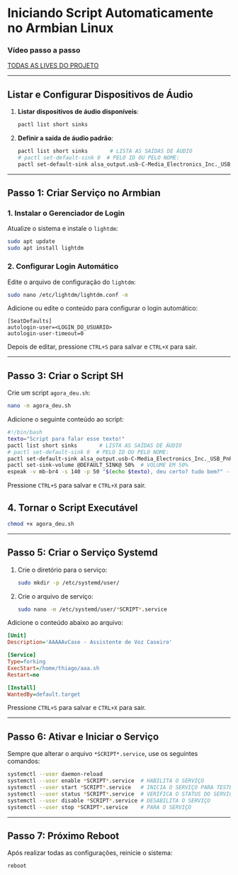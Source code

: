 
# Iniciando Script Automaticamente no Armbian Linux

### Vídeo passo a passo
[TODAS AS LIVES DO PROJETO]([https://www.youtube.com/watch?v=yxwKsv4yIFM](https://www.youtube.com/playlist?list=PLsTAWKKG5ZyxZYq_RLLeElvUsuYkG91WU))

---

## Listar e Configurar Dispositivos de Áudio

1. **Listar dispositivos de áudio disponíveis**:
   ```bash
   pactl list short sinks
   ```

2. **Definir a saída de áudio padrão**:
   ```bash
   pactl list short sinks       # LISTA AS SAÍDAS DE ÁUDIO
   # pactl set-default-sink 0  # PELO ID OU PELO NOME:
   pactl set-default-sink alsa_output.usb-C-Media_Electronics_Inc._USB_PnP_Sound_Device-00.stereo-fallback
   ```

---

## Passo 1: Criar Serviço no Armbian

### 1. Instalar o Gerenciador de Login
Atualize o sistema e instale o `lightdm`:
```bash
sudo apt update
sudo apt install lightdm
```

### 2. Configurar Login Automático
Edite o arquivo de configuração do `lightdm`:
```bash
sudo nano /etc/lightdm/lightdm.conf -m
```

Adicione ou edite o conteúdo para configurar o login automático:
```
[SeatDefaults]
autologin-user=<LOGIN_DO_USUARIO>
autologin-user-timeout=0
```

Depois de editar, pressione `CTRL+S` para salvar e `CTRL+X` para sair.

---

## Passo 3: Criar o Script SH

Crie um script `agora_deu.sh`:
```bash
nano -m agora_deu.sh
```

Adicione o seguinte conteúdo ao script:

```bash
#!/bin/bash
texto="Script para falar esse texto!"
pactl list short sinks       # LISTA AS SAÍDAS DE ÁUDIO
# pactl set-default-sink 0  # PELO ID OU PELO NOME:
pactl set-default-sink alsa_output.usb-C-Media_Electronics_Inc._USB_PnP_Sound_Device-00.stereo-fallback
pactl set-sink-volume @DEFAULT_SINK@ 50%  # VOLUME EM 50%
espeak -v mb-br4 -s 140 -p 50 "$(echo $texto), deu certo? tudo bem?" --stdout | sox -t wav - -t wav -r 48000 -c 2 -b 16 -e signed-integer - | aplay
```

Pressione `CTRL+S` para salvar e `CTRL+X` para sair.

## 4. Tornar o Script Executável
```bash
chmod +x agora_deu.sh
```

---

## Passo 5: Criar o Serviço Systemd

1. Crie o diretório para o serviço:
   ```bash
   sudo mkdir -p /etc/systemd/user/
   ```

2. Crie o arquivo de serviço:
   ```bash
   sudo nano -m /etc/systemd/user/*SCRIPT*.service
   ```

Adicione o conteúdo abaixo ao arquivo:

```ini
[Unit]
Description='AAAAAvCase - Assistente de Voz Caseiro'

[Service]
Type=forking
ExecStart=/home/thiago/aaa.sh
Restart=no

[Install]
WantedBy=default.target
```

Pressione `CTRL+S` para salvar e `CTRL+X` para sair.

---

## Passo 6: Ativar e Iniciar o Serviço

Sempre que alterar o arquivo `*SCRIPT*.service`, use os seguintes comandos:

```bash
systemctl --user daemon-reload
systemctl --user enable *SCRIPT*.service  # HABILITA O SERVIÇO
systemctl --user start *SCRIPT*.service   # INICIA O SERVIÇO PARA TESTE
systemctl --user status *SCRIPT*.service  # VERIFICA O STATUS DO SERVIÇO
systemctl --user disable *SCRIPT*.service # DESABILITA O SERVIÇO
systemctl --user stop *SCRIPT*.service    # PARA O SERVIÇO
```

---

## Passo 7: Próximo Reboot

Após realizar todas as configurações, reinicie o sistema:
```bash
reboot
```
